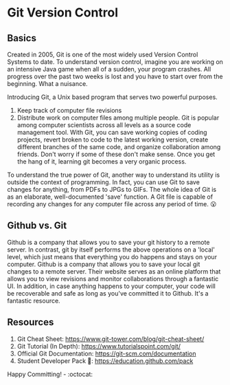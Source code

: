 # Git Version Control

## Basics
Created in 2005, Git is one of the most widely used Version Control Systems to date. To understand version control, imagine you are working on an intensive Java game when all of a sudden, your program crashes. All progress over the past two weeks is lost and you have to start over from the beginning. What a nuisance.

Introducing Git, a Unix based program that serves two powerful purposes.
1. Keep track of computer file revisions
2. Distribute work on computer files among multiple people.
Git is popular among computer scientists across all levels as a source code management tool. With Git, you can save working copies of coding projects, revert broken to code to the latest working version, create different branches of the same code, and organize collaboration among friends. Don't worry if some of these don't make sense. Once you get the hang of it, learning git becomes a very organic process.

To understand the true power of Git, another way to understand its utility is outside the context of programming. In fact, you can use Git to save changes for anything, from PDFs to JPGs to GIFs. The whole idea of Git is as an elaborate, well-documented 'save' function. A Git file is capable of recording any changes for any computer file across any period of time. :open_mouth:

## Github vs. Git
Github is a company that allows you to save your git history to a remote server. In contrast, git by itself performs the above operations on a 'local' level, which just means that everything you do happens and stays on your computer. Github is a company that allows you to save your local git changes to a remote server. Their website serves as an online platform that allows you to view revisions and monitor collaborations through a fantastic UI. In addition, in case anything happens to your computer, your code will be recoverable and safe as long as you've committed it to Github. It's a fantastic resource.

## Resources
1. Git Cheat Sheet: https://www.git-tower.com/blog/git-cheat-sheet/
2. Git Tutorial (In Depth): https://www.tutorialspoint.com/git/
3. Official Git Documentation: https://git-scm.com/documentation
4. Student Developer Pack :raised_hands:: https://education.github.com/pack

Happy Committing! - :octocat:
